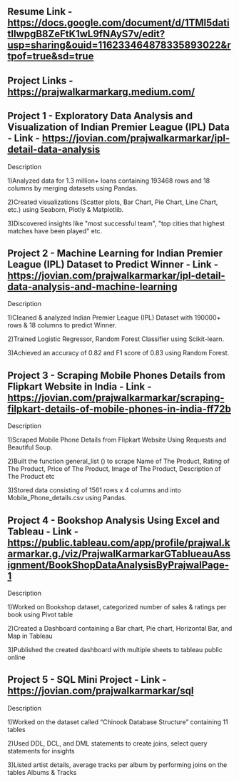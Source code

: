## Resume Link - https://docs.google.com/document/d/1TMl5datitIlwpgB8ZeFtK1wL9fNAyS7v/edit?usp=sharing&ouid=116233464878335893022&rtpof=true&sd=true

## Project Links - https://prajwalkarmarkarg.medium.com/

## Project 1 - Exploratory Data Analysis and Visualization of Indian Premier League (IPL) Data - Link - https://jovian.com/prajwalkarmarkar/ipl-detail-data-analysis

Description

1)Analyzed data for 1.3 million+ loans containing 193468 rows and 18 columns by merging datasets using Pandas.

2)Created visualizations (Scatter plots, Bar Chart, Pie Chart, Line Chart, etc.) using Seaborn, Plotly & Matplotlib.

3)Discovered insights like "most successful team", "top cities that highest matches have been played" etc.

## Project 2 - Machine Learning for Indian Premier League (IPL) Dataset to Predict Winner - Link - https://jovian.com/prajwalkarmarkar/ipl-detail-data-analysis-and-machine-learning

Description

1)Cleaned & analyzed Indian Premier League (IPL) Dataset with 190000+ rows & 18 columns to predict Winner.

2)Trained Logistic Regressor, Random Forest Classifier using Scikit-learn.

3)Achieved an accuracy of 0.82 and F1 score of 0.83 using Random Forest.

## Project 3 - Scraping Mobile Phones Details from Flipkart Website in India - Link - https://jovian.com/prajwalkarmarkar/scraping-filpkart-details-of-mobile-phones-in-india-ff72b

Description

1)Scraped Mobile Phone Details from Flipkart Website Using Requests and Beautiful Soup.

2)Built the function general_list () to scrape Name of The Product, Rating of The Product, Price of The Product, Image of The Product, Description of The Product etc

3)Stored data consisting of 1561 rows x 4 columns and into Mobile_Phone_details.csv using Pandas.

## Project 4 - Bookshop Analysis Using Excel and Tableau - Link - https://public.tableau.com/app/profile/prajwal.karmarkar.g./viz/PrajwalKarmarkarGTablueauAssignment/BookShopDataAnalysisByPrajwalPage-1

Description

1)Worked on Bookshop dataset, categorized number of sales & ratings per book using Pivot table

2)Created a Dashboard containing a Bar chart, Pie chart, Horizontal Bar, and Map in Tableau

3)Published the created dashboard with multiple sheets to tableau public online

## Project 5 - SQL Mini Project - Link - https://jovian.com/prajwalkarmarkar/sql

Description

1)Worked on the dataset called “Chinook Database Structure” containing 11 tables

2)Used DDL, DCL, and DML statements to create joins, select query statements for insights 

3)Listed artist details, average tracks per album by performing joins on the tables Albums & Tracks

